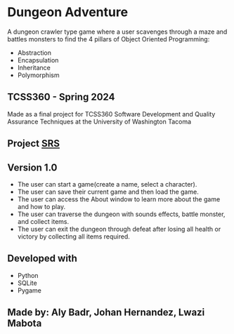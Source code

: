 # Dungeon Adventure
A dungeon crawler type game where a user scavenges through a maze and battles monsters to find the 4 pillars of Object Oriented Programming:
- Abstraction
- Encapsulation
- Inheritance
- Polymorphism
## TCSS360 - Spring 2024
Made as a final project for TCSS360 Software Development and Quality Assurance Techniques at the University of Washington Tacoma
## Project [SRS](https://uwnetid-my.sharepoint.com/:w:/r/personal/mlwazi_uw_edu/Documents/srs_template.docx?d=wc5e45b6c599b42978a3fa66e18cb0a38&csf=1&web=1&e=vqPJ7w)
## Version 1.0
- The user can start a game(create a name, select a character).
- The user can save their current game and then load the game.
- The user can access the About window to learn more about the game and how to play.
- The user can traverse the dungeon with sounds effects, battle monster, and collect items.
- The user can exit the dungeon through defeat after losing all health or victory by collecting all items required.
## Developed with
- Python
- SQLite
- Pygame
## Made by: Aly Badr, Johan Hernandez, Lwazi Mabota
